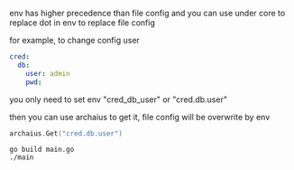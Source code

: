 env has higher precedence than file config
and you can use under core to replace dot in env to replace file config

for example, to change config user
```yaml
cred:
  db:
    user: admin
    pwd:

```

you only need to set env "cred_db_user" or "cred.db.user"

then you can use archaius to get it, file config will be overwrite by env
```go
archaius.Get("cred.db.user")
```
```
go build main.go
./main
```
